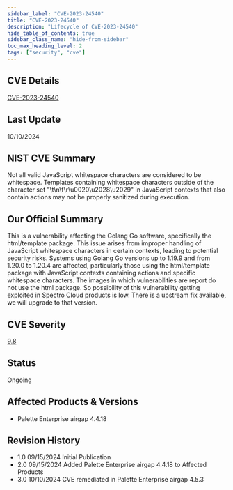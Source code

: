 ```yaml
---
sidebar_label: "CVE-2023-24540"
title: "CVE-2023-24540"
description: "Lifecycle of CVE-2023-24540"
hide_table_of_contents: true
sidebar_class_name: "hide-from-sidebar"
toc_max_heading_level: 2
tags: ["security", "cve"]
---
```


## CVE Details

[CVE-2023-24540](https://nvd.nist.gov/vuln/detail/CVE-2023-24540)

## Last Update

10/10/2024

## NIST CVE Summary

Not all valid JavaScript whitespace characters are considered to be whitespace. Templates containing whitespace
characters outside of the character set "\t\n\f\r\u0020\u2028\u2029" in JavaScript contexts that also contain actions
may not be properly sanitized during execution.

## Our Official Summary

This is a vulnerability affecting the Golang Go software, specifically the html/template package. This issue arises from
improper handling of JavaScript whitespace characters in certain contexts, leading to potential security risks. Systems
using Golang Go versions up to 1.19.9 and from 1.20.0 to 1.20.4 are affected, particularly those using the html/template
package with JavaScript contexts containing actions and specific whitespace characters. The images in which
vulnerabilities are report do not use the html package. So possibility of this vulnerability getting exploited in
Spectro Cloud products is low. There is a upstream fix available, we will upgrade to that version.

## CVE Severity

[9.8](https://nvd.nist.gov/vuln/detail/CVE-2023-24540)

## Status

Ongoing

## Affected Products & Versions

- Palette Enterprise airgap 4.4.18

## Revision History

- 1.0 09/15/2024 Initial Publication
- 2.0 09/15/2024 Added Palette Enterprise airgap 4.4.18 to Affected Products
- 3.0 10/10/2024 CVE remediated in Palette Enterprise airgap 4.5.3

